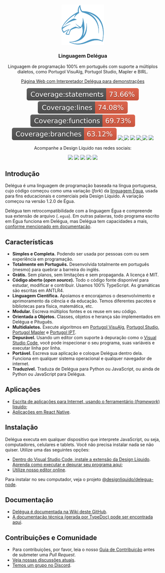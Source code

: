 <br>
<p align="center">
  <img src="./recursos/imagens/icone-delegua.png" alt="delegua" width="auto" height="130px">
  <h3 align="center">Linguagem Delégua</h3>

  <p align="center">
    Linguagem de programação 100% em português com suporte a múltiplos dialetos, como Portugol VisuAlg, Portugol Studio, Mapler e BIRL.</a>
  </p>

  <p align="center">
    <a href="https://designliquido.github.io/delegua-web/" target="_blank">Página Web com Interpretador Delégua para demonstrações</a>
  </p>

  <p align="center">
    <img src="./recursos/imagens/badge-statements.svg" />
    <img src="./recursos/imagens/badge-lines.svg" />
    <img src="./recursos/imagens/badge-functions.svg" />
    <img src="./recursos/imagens/badge-branches.svg" />
    <a href="https://github.com/DesignLiquido/delegua/issues" target="_blank">
      <img src="https://img.shields.io/github/issues/Designliquido/delegua" />
    </a>
    <img src="https://img.shields.io/github/stars/Designliquido/delegua" />
    <img src="https://img.shields.io/github/forks/Designliquido/delegua" />
    <a href="https://www.npmjs.com/package/@designliquido/delegua" target="_blank">
      <img src="https://img.shields.io/npm/v/@designliquido/delegua" />
    </a>
    <img src="https://img.shields.io/npm/dw/@designliquido/delegua" />
    <img src="https://img.shields.io/github/license/Designliquido/delegua" />
  </p>

  <p align="center">
    Acompanhe a Design Líquido nas redes sociais:
  </p>

  <p align="center">
    <a href="https://twitter.com/designliquido" target="_blank"><img src="https://img.shields.io/static/v1?style=for-the-badge&message=Twitter&color=1DA1F2&logo=Twitter&logoColor=FFFFFF&label=" /></a>
    <a href="https://www.instagram.com/design.liquido" target="_blank"><img src="https://img.shields.io/static/v1?style=for-the-badge&message=Instagram&color=E4405F&logo=Instagram&logoColor=FFFFFF&label=" /></a>
    <a href="https://www.youtube.com/channel/UCJRn3B7r0aex6LCaOyrQtZQ" target="_blank"><img src="https://img.shields.io/static/v1?style=for-the-badge&message=YouTube&color=FF0000&logo=YouTube&logoColor=FFFFFF&label=" /></a>
    <a href="https://www.linkedin.com/company/design-liquido" target="_blank"><img src="https://img.shields.io/static/v1?style=for-the-badge&message=LinkedIn&color=0A66C2&logo=LinkedIn&logoColor=FFFFFF&label=" /></a>
    <a href="https://www.tiktok.com/@designliquido" target="_blank"><img src="https://img.shields.io/static/v1?style=for-the-badge&message=TikTok&color=000000&logo=TikTok&logoColor=FFFFFF&label=" /></a>
  </p>
</p>

## Introdução

Delégua é uma linguagem de programação baseada na língua portuguesa, cujo código começou como uma variação (_fork_) da [linguagem Égua](https://egua.dev), usada para fins educacionais e comerciais pela Design Líquido. A variação começou na versão 1.2.0 de Égua.

Delégua tem retrocompatibilidade com a linguagem Égua e compreende sua extensão de arquivo (`.egua`). Em outras palavras, todo programa escrito em Égua funciona em Delégua, mas Delégua tem capacidades a mais, [conforme mencionado em documentação](https://github.com/DesignLiquido/delegua/wiki).

## Características

- **Simples e Completa.** Podendo ser usada por pessoas com ou sem experiência em programação.
- **Totalmente em Português.** Desenvolvida totalmente em português (mesmo) para quebrar a barreira do inglês.
- **Grátis.** Sem planos, sem limitações e sem propaganda. A licença é MIT.
- **Código aberto (_open source_).** Todo o código fonte disponível para estudar, modificar e contribuir. Usamos 100% TypeScript. As gramáticas são escritas em ANTLR4.
- **Linguagem Científica.** Apoiamos e encorajamos o desenvolvimento e aprimoramento da ciência e da educação. Temos diferentes pacotes e bibliotecas para física, matemática, etc.
- **Modular.** Escreva múltiplos fontes e os reuse em seu código.
- **Orientada a Objetos.** Classes, objetos e herança são implementados em Delégua e Pituguês.
- **Multidialetos.** Execute algoritmos em [Portugol VisuAlg](https://pt.wikipedia.org/wiki/Visualg), [Portugol Studio](http://lite.acad.univali.br/portugol/), [Portugol Mapler](https://portugol.sourceforge.io/) e [Portugol IPT](http://orion.ipt.pt/~manso/Portugol/menuEsquerda.html). 
- **Depurável.** Usando um editor com suporte à depuração como o [Visual Studio Code](https://code.visualstudio.com), você pode inspecionar o seu programa, suas variáveis e executar linha por linha.
- **Portável.** Escreva sua aplicação e coloque Delégua dentro dela. Funciona em qualquer sistema operacional e qualquer navegador de internet.
- **Traduzível.** Traduza de Delégua para Python ou JavaScript, ou ainda de Python ou JavaScript para Delégua.

## Aplicações

- [Escrita de aplicações para Internet, usando o ferramentário (_framework_) liquido](https://github.com/DesignLiquido/liquido);
- [Aplicações em React Native](https://github.com/0thigs/StarDust).

## Instalação

Delégua executa em qualquer dispositivo que interprete JavaScript, ou seja, computadores, celulares e tablets. Você não precisa instalar nada se não quiser. Utilize uma das seguintes opções: 

- [Dentro do Visual Studio Code, instale a extensão da Design Líquido](https://marketplace.visualstudio.com/items?itemName=designliquido.designliquido-vscode). [Aprenda como executar e depurar seu programa aqui](https://www.youtube.com/watch?v=TQxLekzvBv8);
- [Utilize nosso editor online](https://designliquido.github.io/delegua-web/).

Para instalar no seu computador, veja o projeto [@designliquido/delegua-node](https://github.com/DesignLiquido/delegua-node). 

## Documentação

- [Delégua é documentada na Wiki deste GitHub](https://github.com/DesignLiquido/delegua/wiki).
- [A documentação técnica (gerada por TypeDoc) pode ser encontrada aqui](https://designliquido.github.io/delegua/).

## Contribuições e Comunidade

* Para contribuições, por favor, leia o nosso [Guia de Contribuição](./CONTRIBUINDO.md) antes de submeter uma _Pull Request_.
* [Veja nossas discussões atuais](https://github.com/DesignLiquido/delegua/discussions).
* [Temos um grupo no Discord](https://discord.gg/4tBxWSSbdV).
